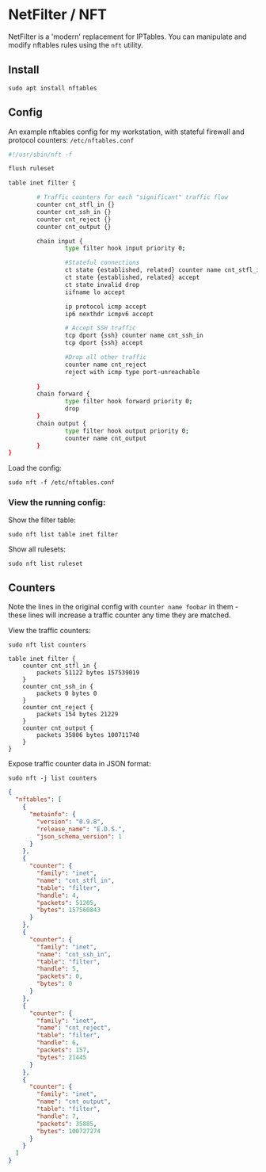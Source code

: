 # NetFilter / NFT

NetFilter is a 'modern' replacement for IPTables. You can manipulate and modify nftables rules using the `nft` utility. 

## Install

    sudo apt install nftables

## Config

An example nftables config for my workstation, with stateful firewall and protocol counters: `/etc/nftables.conf`

```sh
#!/usr/sbin/nft -f

flush ruleset

table inet filter {

        # Traffic counters for each "significant" traffic flow
        counter cnt_stfl_in {}
        counter cnt_ssh_in {}
        counter cnt_reject {}
        counter cnt_output {}

        chain input {
                type filter hook input priority 0;

                #Stateful connections
                ct state {established, related} counter name cnt_stfl_in
                ct state {established, related} accept
                ct state invalid drop
                iifname lo accept

                ip protocol icmp accept
                ip6 nexthdr icmpv6 accept

                # Accept SSH traffic
                tcp dport {ssh} counter name cnt_ssh_in
                tcp dport {ssh} accept

                #Drop all other traffic
                counter name cnt_reject
                reject with icmp type port-unreachable
                
        }
        chain forward {
                type filter hook forward priority 0;
                drop
        }
        chain output {
                type filter hook output priority 0;
                counter name cnt_output
        }
}
```

Load the config:

    sudo nft -f /etc/nftables.conf

### View the running config: 

Show the filter table:

    sudo nft list table inet filter


Show all rulesets: 

    sudo nft list ruleset


## Counters

Note the lines in the original config with `counter name foobar` in them - these lines will increase a traffic counter any time they are matched. 

View the traffic counters: 

    sudo nft list counters

```
table inet filter {
	counter cnt_stfl_in {
		packets 51122 bytes 157539019
	}
	counter cnt_ssh_in {
		packets 0 bytes 0
	}
	counter cnt_reject {
		packets 154 bytes 21229
	}
	counter cnt_output {
		packets 35806 bytes 100711748
	}
}
```

Expose traffic counter data in JSON format: 

    sudo nft -j list counters

```json
{
  "nftables": [
    {
      "metainfo": {
        "version": "0.9.8",
        "release_name": "E.D.S.",
        "json_schema_version": 1
      }
    },
    {
      "counter": {
        "family": "inet",
        "name": "cnt_stfl_in",
        "table": "filter",
        "handle": 4,
        "packets": 51205,
        "bytes": 157560843
      }
    },
    {
      "counter": {
        "family": "inet",
        "name": "cnt_ssh_in",
        "table": "filter",
        "handle": 5,
        "packets": 0,
        "bytes": 0
      }
    },
    {
      "counter": {
        "family": "inet",
        "name": "cnt_reject",
        "table": "filter",
        "handle": 6,
        "packets": 157,
        "bytes": 21445
      }
    },
    {
      "counter": {
        "family": "inet",
        "name": "cnt_output",
        "table": "filter",
        "handle": 7,
        "packets": 35885,
        "bytes": 100727274
      }
    }
  ]
}
```